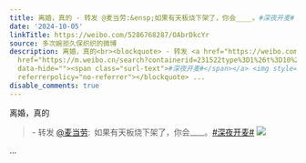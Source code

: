 ```yaml
---
title: 离婚，真的 - 转发 @麦当劳:&ensp;如果有天板烧下架了，你会____。#深夜开麦# [图片]
date: '2024-10-05'
linkTitle: https://weibo.com/5286768287/OAbrDkcYr
source: 多次婉拒久保织织的微博
description: 离婚，真的<br><blockquote> - 转发 <a href="https://weibo.com/1947211342" target="_blank">@麦当劳</a>: 如果有天板烧下架了，你会____。<a
  href="https://m.weibo.cn/search?containerid=231522type%3D1%26t%3D10%26q%3D%23%E6%B7%B1%E5%A4%9C%E5%BC%80%E9%BA%A6%23&amp;extparam=%23%E6%B7%B1%E5%A4%9C%E5%BC%80%E9%BA%A6%23"
  data-hide=""><span class="surl-text">#深夜开麦#</span></a> <img style="" src="https://tvax4.sinaimg.cn/large/7410164egy1hu65ame555j20ny19yh72.jpg"
  referrerpolicy="no-referrer"></blockquote> ...
disable_comments: true
---
```

离婚，真的<br><blockquote> - 转发 <a href="https://weibo.com/1947211342" target="_blank">@麦当劳</a>: 如果有天板烧下架了，你会____。<a href="https://m.weibo.cn/search?containerid=231522type%3D1%26t%3D10%26q%3D%23%E6%B7%B1%E5%A4%9C%E5%BC%80%E9%BA%A6%23&amp;extparam=%23%E6%B7%B1%E5%A4%9C%E5%BC%80%E9%BA%A6%23" data-hide=""><span class="surl-text">#深夜开麦#</span></a> <img style="" src="https://tvax4.sinaimg.cn/large/7410164egy1hu65ame555j20ny19yh72.jpg" referrerpolicy="no-referrer"></blockquote> ...